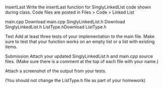 InsertLast
Write the insertLast function for SinglyLinkedList code shown during class.  Code files are posted in Files > Code > Linked List

main.cpp Download main.cpp  SinglyLinkedList.h Download SinglyLinkedList.h    ListType.hDownload ListType.h

 

Test
Add at least three tests of your implementation to the main file. Make sure to test that your function works on an empty list or a list with existing items.

 

Submission
Attach your updated SinglyLinkedList.h and main.cpp source files. (Make sure there is a comment at the top of each file with your name.)

Attach a screenshot of the output from your tests.

(You should not change the ListType.h file as part of your homework)
